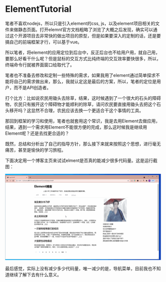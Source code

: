 # ElementTutorial

笔者不喜欢nodejs，所以只是引入element的css, js，以及element项目相关的文件来做静态页面。打开elemnt官方文档粗略了浏览了大概之后发现，确实可以通过这个开源项目去非常快的做出项目的原型，但是如果要深入的定制的话，还是要搞自己的前端框架才行，可以基于vue。

所以笔者，将element的应用定位到后台中，反正后台也不给用户用，就自己用，要那么好看干什么呢？但是鼠标的交互方式比纯终端的交互效率要快很多，所以，终端命令行就被界面窗口给取代了。

笔者也不准备去修改和定制一些特殊的需求，如果我用了element通过简单探求不能将自己的需求做出来，那么，我就认定这是最后的方案，所以，笔者的定位是用户，而不是API创造者。

打个比方：比如说农民用锄头去除草，结果，这时候遇到了一个很大的石头的障碍物，农民只有搬开这个障碍物才能顺利的除草，请问农民要直接用锄头去把这个石头移开吗？这显然不合理，农民应该去换一个更适合干这个事情的工具。

那回到框架的学习和使用，笔者也就套用这个常识，我是去用Element去做应用，结果，遇到一个需求用Element不能很方便的完成，那么这时候我是继续用Element呢？还是去找更合适的？

既然，总结和分析出了自己的指导方针，那么接下来就来按照这个思想，进行毫无痛苦，甚至是愉快的学习旅程。

下面决定用一个博客主页来试试elment是否真的能减少很多代码量。这是运行截图：

![](https://github.com/cs246810/ElementTutorial/blob/master/blog.gif)

最后感觉，实际上没有减少多少代码量，唯一减少的是，导航菜单，目前我也不知道继续了解下去有什么意义。